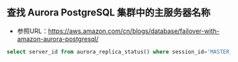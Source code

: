 



## 查找 Aurora PostgreSQL 集群中的主服务器名称

- 参照URL：https://aws.amazon.com/cn/blogs/database/failover-with-amazon-aurora-postgresql/

```sql
select server_id from aurora_replica_status() where session_id='MASTER_SESSION_ID';
```

